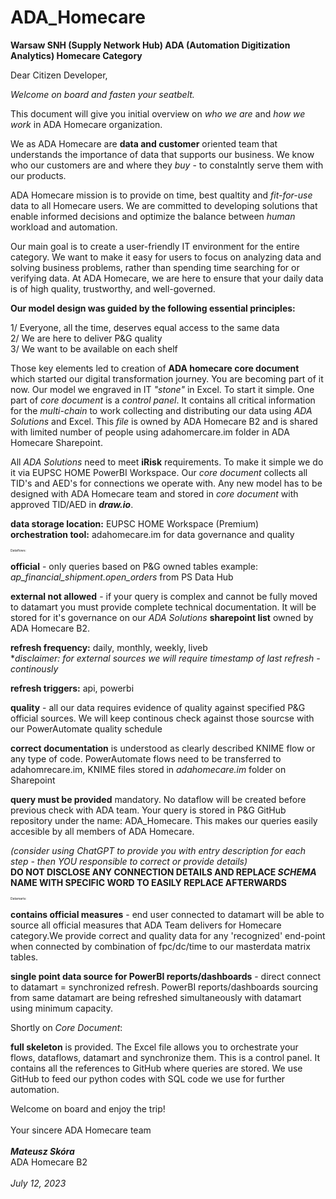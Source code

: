 # ADA_Homecare

**Warsaw SNH (Supply Network Hub) ADA (Automation Digitization Analytics) Homecare Category**

Dear Citizen Developer,

_Welcome on board and fasten your seatbelt._ 

This document will give you initial overview on _who we are_ and _how we work_ in ADA Homecare organization.

We as ADA Homecare are **data and customer** oriented team that understands the importance of data that supports our business.
We know who our customers are and where they _buy_ - to constalntly serve them with our products.

ADA Homecare mission is to provide on time, best qualtity and _fit-for-use_ data to all Homecare users. We are committed to developing solutions that enable informed decisions and optimize the balance between _human_ workload and automation. 

Our main goal is to create a user-friendly IT environment for the entire category. We want to make it easy for users to focus on analyzing data and solving business problems, rather than spending time searching for or verifying data. At ADA Homecare, we are here to ensure that your daily data is of high quality, trustworthy, and well-governed.

**Our model design was guided by the following essential principles:**

1/ Everyone, all the time, deserves equal access to the same data  
2/ We are here to deliver P&G quality  
3/ We want to be available on each shelf  

Those key elements led to creation of **ADA homecare core document** which started our digital transformation journey. You are becoming part of it now. Our model we engraved in IT _"stone"_ in Excel. To start it simple. One part of _core document_ is a _control panel_. It contains all critical information for the _multi-chain_ to work collecting and distributing our data using _ADA Solutions_ and Excel. This _file_ is owned by ADA Homecare B2 and is shared with limited number of people using adahomercare.im folder in ADA Homecare Sharepoint.  

All _ADA Solutions_ need to meet **iRisk** requirements. To make it simple we do it via EUPSC HOME PowerBI Workspace. Our _core document_ collects all TID's and AED's for connections we operate with. Any new model has to be designed with ADA Homecare team and stored in _core document_ with approved TID/AED in **_draw.io_**.  

**data storage location:** EUPSC HOME Workspace (Premium)  
**orchestration tool:** adahomecare.im for data governance and quality  

<span style="font-size: 5;">Dataflows:</span>

**official** - only queries based on P&G owned tables example: _ap_financial_shipment.open_orders_ from PS Data Hub

**external not allowed** - if your query is complex and cannot be fully moved to datamart you must provide complete technical documentation. It will be stored for it's governance on our _ADA Solutions_ **sharepoint list** owned by ADA Homecare B2.

**refresh frequency:** daily, monthly, weekly, liveb  
*_disclaimer: for external sources we will require timestamp of last refresh - continously_

**refresh triggers:** api, powerbi

**quality** - all our data requires evidence of quality against specified P&G official sources. We will keep continous check against those sourcse with our PowerAutomate quality schedule

**correct documentation** is understood as clearly described KNIME flow or any type of code. PowerAutomate flows need to be transferred to adahomrecare.im, KNIME files stored in _adahomecare.im_ folder on Sharepoint 

**query must be provided** mandatory. No dataflow will be created before previous check with ADA team. Your query is stored in P&G GitHub repository under the name: ADA_Homecare. This makes our queries easily accesible by all members of ADA Homecare.

_(consider using ChatGPT to provide you with entry description for each step - then YOU responsible to correct or provide details)_  
**DO NOT DISCLOSE ANY CONNECTION DETAILS AND REPLACE _SCHEMA_ NAME WITH SPECIFIC WORD TO EASILY REPLACE AFTERWARDS**

<span style="font-size: 5;">Datamarts:</span>

**contains official measures** - end user connected to datamart will be able to source all official measures that ADA Team delivers for Homecare category.We provide correct and quality data for any 'recognized' end-point when connected by combination of fpc/dc/time to our masterdata matrix tables.

**single point data source for PowerBI reports/dashboards** - direct connect to datamart = synchronized refresh. PowerBI reports/dashboards sourcing from same datamart are being refreshed simultaneously with datamart using minimum capacity. 


Shortly on _Core Document_:

**full skeleton** is provided. The Excel file allows you to orchestrate your flows, dataflows, datamart and synchronize them. This is a control panel. It contains all the references to GitHub where queries are stored. We use GitHub to feed our python codes with SQL code we use for further automation.

Welcome on board and enjoy the trip!
<br></br>
Your sincere
ADA Homecare team
<br></br>
_**Mateusz Skóra**_  
ADA Homecare B2
<br></br>
<span style="font-style: italic;">July 12, 2023</span>
